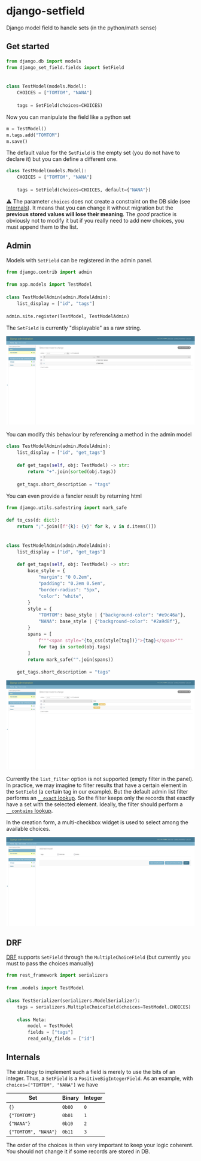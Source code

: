 # django-setfield
Django model field to handle sets (in the python/math sense)

## Get started

```python
from django.db import models
from django_set_field.fields import SetField


class TestModel(models.Model):
    CHOICES = ["TOMTOM", "NANA"]

    tags = SetField(choices=CHOICES)
```

Now you can manipulate the field like a python set

```python
m = TestModel()
m.tags.add("TOMTOM")
m.save()
```

The default value for the `SetField` is the empty set (you do not have to declare it) but you can define a different one.

```python
class TestModel(models.Model):
    CHOICES = ["TOMTOM", "NANA"]

    tags = SetField(choices=CHOICES, default={"NANA"})
```

:warning: The parameter `choices` does not create a constraint on the DB side (see [Internals](#internals)). It means that you can change it without migration but the **previous stored values will lose their meaning**.
The *good* practice is obviously not to modify it but if you really need to add new choices, you must append them to the list.

## Admin

Models with `SetField` can be registered in the admin panel.

```python
from django.contrib import admin

from app.models import TestModel

class TestModelAdmin(admin.ModelAdmin):
    list_display = ["id", "tags"]

admin.site.register(TestModel, TestModelAdmin)
```

The `SetField` is currently "displayable" as a raw string.

![admin model list](assets/django_admin_list_display.png)

You can modify this behaviour by referencing a method in the admin model
```python
class TestModelAdmin(admin.ModelAdmin):
    list_display = ["id", "get_tags"]

    def get_tags(self, obj: TestModel) -> str:
        return "+".join(sorted(obj.tags))
    
    get_tags.short_description = "tags"
```
You can even provide a fancier result by returning html

```python
from django.utils.safestring import mark_safe

def to_css(d: dict):
    return ";".join([f"{k}: {v}" for k, v in d.items()])


class TestModelAdmin(admin.ModelAdmin):
    list_display = ["id", "get_tags"]

    def get_tags(self, obj: TestModel) -> str:
        base_style = {
            "margin": "0 0.2em",
            "padding": "0.2em 0.5em",
            "border-radius": "5px",
            "color": "white",
        }
        style = {
            "TOMTOM": base_style | {"background-color": "#e9c46a"},
            "NANA": base_style | {"background-color": "#2a9d8f"},
        }
        spans = [
            f"""<span style="{to_css(style[tag])}">{tag}</span>"""
            for tag in sorted(obj.tags)
        ]
        return mark_safe("".join(spans))

    get_tags.short_description = "tags"
```

![admin fancy list display](assets/django_admin_list_display_fancy.png)

Currently the `list_filter` option is not supported (empty filter in the panel). In practice, we may imagine to filter results that have a certain element in the `SetField` (a certain tag in our example). But the default admin list filter performs an [`__exact` lookup](https://docs.djangoproject.com/en/4.1/ref/models/querysets/#exact). So the filter keeps only the records that exactly have a set with the selected element. Ideally, the filter should perform a [`__contains` lookup](https://docs.djangoproject.com/en/4.1/ref/models/querysets/#std-fieldlookup-contains).

In the creation form, a multi-checkbox widget is used to select among the available choices.

![admin form create](assets/django_admin_create_form.png)


## DRF

[DRF](https://www.django-rest-framework.org/) supports `SetField` through the `MultipleChoiceField` (but currently you must to pass the choices manually)

```python
from rest_framework import serializers

from .models import TestModel

class TestSerializer(serializers.ModelSerializer):
    tags = serializers.MultipleChoiceField(choices=TestModel.CHOICES)
    
    class Meta:
        model = TestModel
        fields = ["tags"]
        read_only_fields = ["id"]
```

## Internals

The strategy to implement such a field is merely to use the bits of an integer. Thus, a `SetField` is a `PositiveBigIntegerField`. As an example, with `choices=["TOMTOM", "NANA"]` we have

| Set                  | Binary | Integer |
| -------------------- | ------ | ------- |
| `{}`                 | `0b00` | `0`     |
| `{"TOMTOM"}`         | `0b01` | `1`     |
| `{"NANA"}`           | `0b10` | `2`     |
| `{"TOMTOM", "NANA"}` | `0b11` | `3`     |

The order of the choices is then very important to keep your logic coherent. You should not change it if some records are stored in DB.